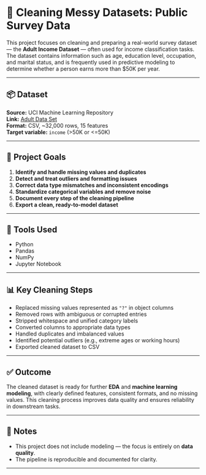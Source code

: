 # 🧹 Cleaning Messy Datasets: Public Survey Data

This project focuses on cleaning and preparing a real-world survey dataset — the **Adult Income Dataset** — often used for income classification tasks. The dataset contains information such as age, education level, occupation, and marital status, and is frequently used in predictive modeling to determine whether a person earns more than $50K per year.

---

## 📦 Dataset

**Source:** UCI Machine Learning Repository  
**Link:** [Adult Data Set](https://archive.ics.uci.edu/ml/datasets/adult)  
**Format:** CSV, ~32,000 rows, 15 features  
**Target variable:** `income` (>50K or <=50K)

---

## 🧽 Project Goals

1. **Identify and handle missing values and duplicates**
2. **Detect and treat outliers and formatting issues**
3. **Correct data type mismatches and inconsistent encodings**
4. **Standardize categorical variables and remove noise**
5. **Document every step of the cleaning pipeline**
6. **Export a clean, ready-to-model dataset**

---

## 🔧 Tools Used

- Python  
- Pandas  
- NumPy  
- Jupyter Notebook  

---

## 📊 Key Cleaning Steps

- Replaced missing values represented as `"?"` in object columns
- Removed rows with ambiguous or corrupted entries
- Stripped whitespace and unified category labels
- Converted columns to appropriate data types
- Handled duplicates and imbalanced values
- Identified potential outliers (e.g., extreme ages or working hours)
- Exported cleaned dataset to CSV

---

## ✅ Outcome

The cleaned dataset is ready for further **EDA** and **machine learning modeling**, with clearly defined features, consistent formats, and no missing values. This cleaning process improves data quality and ensures reliability in downstream tasks.

---

## 📘 Notes

- This project does not include modeling — the focus is entirely on **data quality**.
- The pipeline is reproducible and documented for clarity.


---

